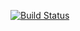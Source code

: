 [![Build Status](https://travis-ci.org/amycardoso/walletAPI.svg?branch=master)](https://travis-ci.org/amycardoso/walletAPI)